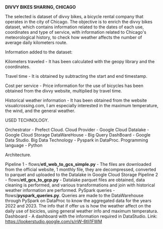
**DIVVY BIKES SHARING, CHICAGO**

The selected is dataset of divvy bikes, a bicycle rental company that operates in the city of Chicago.
The objective is to enrich the divvy bikes dataset, which contains information related to the dates of each use, coordinates and type of service, with information related to Chicago's meteorological history, to check how weather affects the number of average daily kilometers route.


Information added to the dataset:

Kilometers traveled - It has been calculated with the geopy library and the coordinates.

Travel time - It is obtained by subtracting the start and end timestamp.

Cost per service - Price information for the use of bicycles has been obtained from the divvy website, multiplied by travel time.

Historical weather information - It has been obtained from the website visualcrossing.com, I am especially interested in the maximum temperature, the wind, and the general weather.


USED ​​TECHNOLOGY.

Orchestrator - Prefect Cloud.
Cloud Provider - Google Cloud
Datalake - Google Cloud Storage
DataWareHouse - Big Query
DashBoard - Google Data Studio.
Big Data Technology - Pyspark in DataProc.
Programming language - Python


Architecture.

Pipeline 1 - flows/**etl_web_to_gcs_simple.py** - The files are downloaded from the official website, 1 monthly file, they are decompressed, converted to parquet and uploaded to the Datalake in Google Cloud Storage
Pipeline 2 - flows/**etl_gcs_to_gcp.py** - Datalake parquet files are obtained, data cleaning is performed, and various transformations and join with historical weather information are performed.
PySpark queries - flows/**pyspark_queries.py**. Queries are made to the DataWarehouse through PySpark on DataProc to know the aggregated data for the years 2022 and 2023. The info that if offer us is how the weather affect on the daily use of bicicles, using general weather info and maximum temperatura.
Dashboard - A dashboard with the information required in DataStudio. Link:
https://lookerstudio.google.com/s/nW-6tIi1FWM
